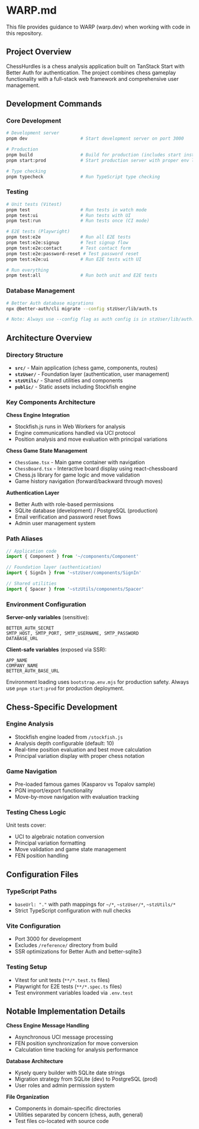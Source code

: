 # WARP.md

This file provides guidance to WARP (warp.dev) when working with code in this repository.

## Project Overview

ChessHurdles is a chess analysis application built on TanStack Start with Better Auth for authentication. The project combines chess gameplay functionality with a full-stack web framework and comprehensive user management.

## Development Commands

### Core Development
```bash
# Development server
pnpm dev                    # Start development server on port 3000

# Production
pnpm build                  # Build for production (includes start instructions)
pnpm start:prod             # Start production server with proper env loading

# Type checking
pnpm typecheck              # Run TypeScript type checking
```

### Testing
```bash
# Unit tests (Vitest)
pnpm test                   # Run tests in watch mode
pnpm test:ui                # Run tests with UI
pnpm test:run               # Run tests once (CI mode)

# E2E tests (Playwright)
pnpm test:e2e               # Run all E2E tests
pnpm test:e2e:signup        # Test signup flow
pnpm test:e2e:contact       # Test contact form
pnpm test:e2e:password-reset # Test password reset
pnpm test:e2e:ui            # Run E2E tests with UI

# Run everything
pnpm test:all               # Run both unit and E2E tests
```

### Database Management
```bash
# Better Auth database migrations
npx @better-auth/cli migrate --config stzUser/lib/auth.ts

# Note: Always use --config flag as auth config is in stzUser/lib/auth.ts, not root
```

## Architecture Overview

### Directory Structure
- **`src/`** - Main application (chess game, components, routes)
- **`stzUser/`** - Foundation layer (authentication, user management)
- **`stzUtils/`** - Shared utilities and components
- **`public/`** - Static assets including Stockfish engine

### Key Components Architecture

**Chess Engine Integration**
- Stockfish.js runs in Web Workers for analysis
- Engine communications handled via UCI protocol
- Position analysis and move evaluation with principal variations

**Chess Game State Management**
- `ChessGame.tsx` - Main game container with navigation
- `ChessBoard.tsx` - Interactive board display using react-chessboard
- Chess.js library for game logic and move validation
- Game history navigation (forward/backward through moves)

**Authentication Layer**
- Better Auth with role-based permissions
- SQLite database (development) / PostgreSQL (production)
- Email verification and password reset flows
- Admin user management system

### Path Aliases
```typescript
// Application code
import { Component } from '~/components/Component'

// Foundation layer (authentication)
import { SignIn } from '~stzUser/components/SignIn'

// Shared utilities
import { Spacer } from '~stzUtils/components/Spacer'
```

### Environment Configuration

**Server-only variables** (sensitive):
```
BETTER_AUTH_SECRET
SMTP_HOST, SMTP_PORT, SMTP_USERNAME, SMTP_PASSWORD
DATABASE_URL
```

**Client-safe variables** (exposed via SSR):
```
APP_NAME
COMPANY_NAME
BETTER_AUTH_BASE_URL
```

Environment loading uses `bootstrap.env.mjs` for production safety. Always use `pnpm start:prod` for production deployment.

## Chess-Specific Development

### Engine Analysis
- Stockfish engine loaded from `/stockfish.js`
- Analysis depth configurable (default: 10)
- Real-time position evaluation and best move calculation
- Principal variation display with proper chess notation

### Game Navigation
- Pre-loaded famous games (Kasparov vs Topalov sample)
- PGN import/export functionality
- Move-by-move navigation with evaluation tracking

### Testing Chess Logic
Unit tests cover:
- UCI to algebraic notation conversion
- Principal variation formatting
- Move validation and game state management
- FEN position handling

## Configuration Files

### TypeScript Paths
- `baseUrl: "."` with path mappings for `~/*`, `~stzUser/*`, `~stzUtils/*`
- Strict TypeScript configuration with null checks

### Vite Configuration
- Port 3000 for development
- Excludes `/reference/` directory from build
- SSR optimizations for Better Auth and better-sqlite3

### Testing Setup
- Vitest for unit tests (`**/*.test.ts` files)
- Playwright for E2E tests (`**/*.spec.ts` files)
- Test environment variables loaded via `.env.test`

## Notable Implementation Details

**Chess Engine Message Handling**
- Asynchronous UCI message processing
- FEN position synchronization for move conversion
- Calculation time tracking for analysis performance

**Database Architecture**
- Kysely query builder with SQLite date strings
- Migration strategy from SQLite (dev) to PostgreSQL (prod)
- User roles and admin permission system

**File Organization**
- Components in domain-specific directories
- Utilities separated by concern (chess, auth, general)
- Test files co-located with source code